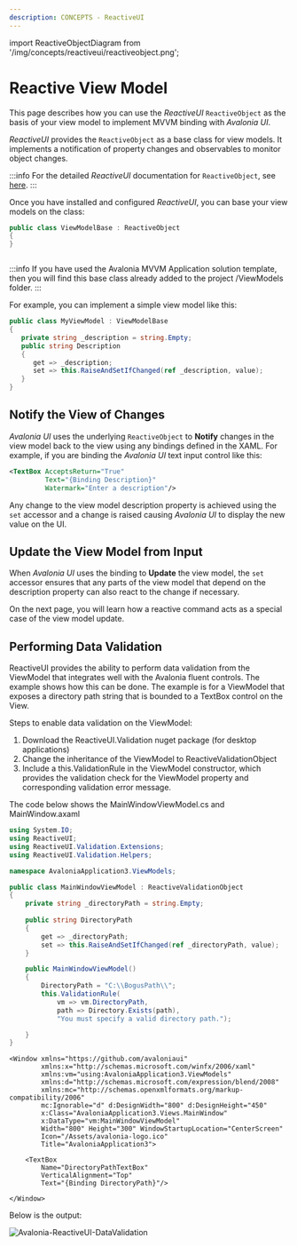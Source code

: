 ```yaml
---
description: CONCEPTS - ReactiveUI
---
```


import ReactiveObjectDiagram from '/img/concepts/reactiveui/reactiveobject.png';

# Reactive View Model

This page describes how you can use the _ReactiveUI_ `ReactiveObject` as the basis of your view model to implement MVVM binding with _Avalonia UI_.

_ReactiveUI_ provides the `ReactiveObject` as a base class for view models. It implements a notification of property changes and observables to monitor object changes.

:::info
For the detailed _ReactiveUI_ documentation for `ReactiveObject`, see [here](https://www.reactiveui.net/api/reactiveui/reactiveobject/).
:::

Once you have installed and configured _ReactiveUI_, you can base your view models on the class:

```csharp
public class ViewModelBase : ReactiveObject
{
}
```

<img src={ReactiveObjectDiagram} alt=""/>

:::info
If you have used the Avalonia MVVM Application solution template, then you will find this base class already added to the project /ViewModels folder.
:::

For example, you can implement a simple view model like this:

```csharp
public class MyViewModel : ViewModelBase
{
   private string _description = string.Empty;
   public string Description
   {
      get => _description;
      set => this.RaiseAndSetIfChanged(ref _description, value);
   }
}
```

## Notify the View of Changes

_Avalonia UI_ uses the underlying `ReactiveObject` to **Notify** changes in the view model back to the view using any bindings defined in the XAML. For example, if you are binding the _Avalonia UI_ text input control like this:

```xml
<TextBox AcceptsReturn="True"
         Text="{Binding Description}"
         Watermark="Enter a description"/>
```

Any change to the view model description property is achieved using the `set` accessor and a change is raised causing _Avalonia UI_ to display the new value on the UI.

## Update the View Model from Input

When _Avalonia UI_ uses the binding to **Update** the view model, the `set` accessor ensures that any parts of the view model that depend on the description property can also react to the change if necessary.

On the next page, you will learn how a reactive command acts as a special case of the view model update.

## Performing Data Validation
ReactiveUI provides the ability to perform data validation from the ViewModel that integrates well with the Avalonia fluent controls. The example shows how this can be done. The example is for a ViewModel that exposes a directory path string that is bounded to a TextBox control on the View.

Steps to enable data validation on the ViewModel:
1. Download the ReactiveUI.Validation nuget package (for desktop applications)
2. Change the inheritance of the ViewModel to ReactiveValidationObject
3. Include a this.ValidationRule in the ViewModel constructor, which provides the validation check for the ViewModel property and corresponding validation error message.

The code below shows the MainWindowViewModel.cs and MainWindow.axaml 
```C#
using System.IO;
using ReactiveUI;
using ReactiveUI.Validation.Extensions;
using ReactiveUI.Validation.Helpers;

namespace AvaloniaApplication3.ViewModels;

public class MainWindowViewModel : ReactiveValidationObject
{
    private string _directoryPath = string.Empty;
    
    public string DirectoryPath
    {
        get => _directoryPath;
        set => this.RaiseAndSetIfChanged(ref _directoryPath, value);
    }

    public MainWindowViewModel()
    {
        DirectoryPath = "C:\\BogusPath\\";
        this.ValidationRule(
            vm => vm.DirectoryPath,
            path => Directory.Exists(path),
            "You must specify a valid directory path.");

    }
}
```
```xaml
<Window xmlns="https://github.com/avaloniaui"
        xmlns:x="http://schemas.microsoft.com/winfx/2006/xaml"
        xmlns:vm="using:AvaloniaApplication3.ViewModels"
        xmlns:d="http://schemas.microsoft.com/expression/blend/2008"
        xmlns:mc="http://schemas.openxmlformats.org/markup-compatibility/2006"
        mc:Ignorable="d" d:DesignWidth="800" d:DesignHeight="450"
        x:Class="AvaloniaApplication3.Views.MainWindow"
        x:DataType="vm:MainWindowViewModel"
        Width="800" Height="300" WindowStartupLocation="CenterScreen"
        Icon="/Assets/avalonia-logo.ico"
        Title="AvaloniaApplication3">

    <TextBox
        Name="DirectoryPathTextBox"
        VerticalAlignment="Top"
        Text="{Binding DirectoryPath}"/>

</Window>
```
Below is the output:

![Avalonia-ReactiveUI-DataValidation](https://github.com/AvaloniaUI/avalonia-docs/assets/130417839/75aede6b-f8cc-4bb8-8520-f9a8f24aa779)
